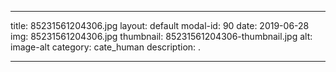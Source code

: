 
---
title: 85231561204306.jpg
layout: default
modal-id: 90
date: 2019-06-28
img: 85231561204306.jpg
thumbnail: 85231561204306-thumbnail.jpg
alt: image-alt
category: cate_human
description: .

---
